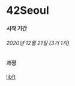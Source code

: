 # 42Seoul

#### 시작 기간

###### 2020년 12월 21일 (3기 1차)

#### 과정

[libft](https://github.com/KimJinHye0n/42Seoul/tree/main/libft)
